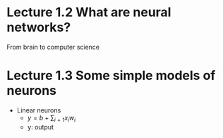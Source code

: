 # Lecture 1.2 What are neural networks?
From brain to computer science

# Lecture 1.3 Some simple models of neurons
- Linear neurons	
	- $y = b + \sum_{i=1} x_iw_i$
	- y: output
<!--stackedit_data:
eyJoaXN0b3J5IjpbLTU0MTkwOTgyNCwxOTI1MDc2NjA3LC0yMD
g4NzQ2NjEyLC0xNzQzNDY0NDY5XX0=
-->